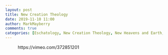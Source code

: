 ```yaml
---
layout: post
title: New Creation Theology
date: 2019-11-10 11:00
author: MarkMayberry
comments: true
categories: [Eschatology, New Creation Theology, New Heavens and Earth, Sermon]
---
```

<!-- wp:core-embed/vimeo {"url":"https://vimeo.com/372851201","type":"video","providerNameSlug":"vimeo","className":"wp-embed-aspect-4-3 wp-has-aspect-ratio"} -->
<figure class="wp-block-embed-vimeo wp-block-embed is-type-video is-provider-vimeo wp-embed-aspect-4-3 wp-has-aspect-ratio"><div class="wp-block-embed__wrapper">
https://vimeo.com/372851201
</div></figure>
<!-- /wp:core-embed/vimeo -->
